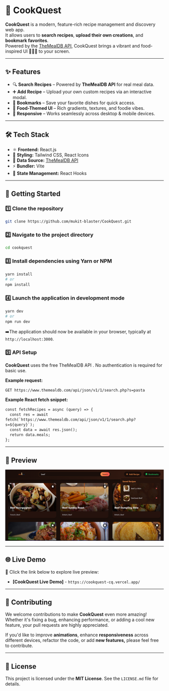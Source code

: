 # 🍳 CookQuest  
**CookQuest** is a modern, feature-rich recipe management and discovery web app.  
It allows users to **search recipes**, **upload their own creations**, and **bookmark favorites**.  
Powered by the [TheMealDB API](https://www.themealdb.com/), CookQuest brings a vibrant and food-inspired UI 🍕🥗🍰 to your screen.  

---

## ✨ Features  

- 🔍 **Search Recipes** – Powered by **TheMealDB API** for real meal data.  
- ➕ **Add Recipe** – Upload your own custom recipes via an interactive modal.  
- 📌 **Bookmarks** – Save your favorite dishes for quick access.  
- 🎨 **Food-Themed UI** – Rich gradients, textures, and foodie vibes.  
- 📱 **Responsive** – Works seamlessly across desktop & mobile devices.  

---

## 🛠️ Tech Stack  

- ⚛️ **Frontend:** React.js  
- 🎨 **Styling:** Tailwind CSS, React Icons  
- 🔗 **Data Source:** [TheMealDB API](https://www.themealdb.com/)  
- ⚡ **Bundler:** Vite  
- 🔄 **State Management:** React Hooks  

---

## 🚀 Getting Started  

### 1️⃣ Clone the repository  
```bash
git clone https://github.com/mukit-blaster/CookQuest.git
```
### 2️⃣ Navigate to the project directory
```bash
cd cookquest
```
### 3️⃣ Install dependencies using Yarn or NPM
```bash
yarn install
# or
npm install
```
### 4️⃣ Launch the application in development mode
```bash
yarn dev
# or
npm run dev
```
➡️The application should now be available in your browser, typically at `http://localhost:3000`.


### 5️⃣ API Setup

**CookQuest** uses the free TheMealDB API
.
No authentication is required for basic use.

**Example request:**
```
GET https://www.themealdb.com/api/json/v1/1/search.php?s=pasta
```

**Example React fetch snippet:**
```
const fetchRecipes = async (query) => {
  const res = await fetch(`https://www.themealdb.com/api/json/v1/1/search.php?s=${query}`);
  const data = await res.json();
  return data.meals;
};
```
---

## 🎥 Preview


![CookQuest preview](/cookquest/cookquest.png)

---

## 🌐 Live Demo

🔗 Click the link below to explore live preview:

* **[CookQuest Live Demo]** - `https://cookquest-cq.vercel.app/`

---

## 🤝 Contributing

We welcome contributions to make **CookQuest** even more amazing! Whether it's fixing a bug, enhancing performance, or adding a cool new feature, your pull requests are highly appreciated.

If you'd like to improve **animations**, enhance **responsiveness** across different devices, refactor the code, or add **new features,** please feel free to contribute.

---

## 📄 License

This project is licensed under the **MIT License**. See the `LICENSE.md` file for details.

